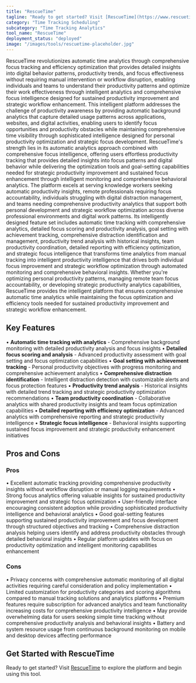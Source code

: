 ```yaml
---
title: "RescueTime"
tagline: "Ready to get started? Visit [RescueTime](https://www.rescuetime.com) to explore the platform and begin using this tool...."
category: "Time Tracking Scheduling"
subcategory: "Time Tracking Analytics"
tool_name: "RescueTime"
deployment_status: "deployed"
image: "/images/tools/rescuetime-placeholder.jpg"
---
```

RescueTime revolutionizes automatic time analytics through comprehensive focus tracking and efficiency optimization that provides detailed insights into digital behavior patterns, productivity trends, and focus effectiveness without requiring manual intervention or workflow disruption, enabling individuals and teams to understand their productivity patterns and optimize their work effectiveness through intelligent analytics and comprehensive focus intelligence designed for sustained productivity improvement and strategic workflow enhancement. This intelligent platform addresses the challenge of productivity awareness by providing automatic background analytics that capture detailed usage patterns across applications, websites, and digital activities, enabling users to identify focus opportunities and productivity obstacles while maintaining comprehensive time visibility through sophisticated intelligence designed for personal productivity optimization and strategic focus development. RescueTime's strength lies in its automatic analytics approach combined with comprehensive focus intelligence, offering users effortless productivity tracking that provides detailed insights into focus patterns and digital behavior while delivering the optimization tools and goal-setting capabilities needed for strategic productivity improvement and sustained focus enhancement through intelligent monitoring and comprehensive behavioral analytics. The platform excels at serving knowledge workers seeking automatic productivity insights, remote professionals requiring focus accountability, individuals struggling with digital distraction management, and teams needing comprehensive productivity analytics that support both personal development and strategic workflow optimization across diverse professional environments and digital work patterns. Its intelligently designed feature set includes automatic time tracking with comprehensive analytics, detailed focus scoring and productivity analysis, goal setting with achievement tracking, comprehensive distraction identification and management, productivity trend analysis with historical insights, team productivity coordination, detailed reporting with efficiency optimization, and strategic focus intelligence that transforms time analytics from manual tracking into intelligent productivity intelligence that drives both individual focus improvement and strategic workflow optimization through automated monitoring and comprehensive behavioral insights. Whether you're optimizing personal productivity patterns, managing remote team focus accountability, or developing strategic productivity analytics capabilities, RescueTime provides the intelligent platform that ensures comprehensive automatic time analytics while maintaining the focus optimization and efficiency tools needed for sustained productivity improvement and strategic workflow enhancement.

## Key Features

• **Automatic time tracking with analytics** - Comprehensive background monitoring with detailed productivity analysis and focus insights
• **Detailed focus scoring and analysis** - Advanced productivity assessment with goal setting and focus optimization capabilities
• **Goal setting with achievement tracking** - Personal productivity objectives with progress monitoring and comprehensive achievement analytics
• **Comprehensive distraction identification** - Intelligent distraction detection with customizable alerts and focus protection features
• **Productivity trend analysis** - Historical insights with detailed trend tracking and strategic productivity optimization recommendations
• **Team productivity coordination** - Collaborative analytics with shared productivity insights and team focus optimization capabilities
• **Detailed reporting with efficiency optimization** - Advanced analytics with comprehensive reporting and strategic productivity intelligence
• **Strategic focus intelligence** - Behavioral insights supporting sustained focus improvement and strategic productivity enhancement initiatives

## Pros and Cons

### Pros
• Excellent automatic tracking providing comprehensive productivity insights without workflow disruption or manual logging requirements
• Strong focus analytics offering valuable insights for sustained productivity improvement and strategic focus optimization
• User-friendly interface encouraging consistent adoption while providing sophisticated productivity intelligence and behavioral analytics
• Good goal-setting features supporting sustained productivity improvement and focus development through structured objectives and tracking
• Comprehensive distraction analysis helping users identify and address productivity obstacles through detailed behavioral insights
• Regular platform updates with focus on productivity optimization and intelligent monitoring capabilities enhancement

### Cons
• Privacy concerns with comprehensive automatic monitoring of all digital activities requiring careful consideration and policy implementation
• Limited customization for productivity categories and scoring algorithms compared to manual tracking solutions and analytics platforms
• Premium features require subscription for advanced analytics and team functionality increasing costs for comprehensive productivity intelligence
• May provide overwhelming data for users seeking simple time tracking without comprehensive productivity analysis and behavioral insights
• Battery and system resource usage from continuous background monitoring on mobile and desktop devices affecting performance

## Get Started with RescueTime

Ready to get started? Visit [RescueTime](https://www.rescuetime.com) to explore the platform and begin using this tool.